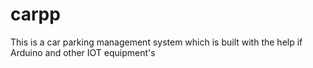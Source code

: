 # carpp
This is a car parking management system which is built with the help if Arduino and other IOT equipment's 
